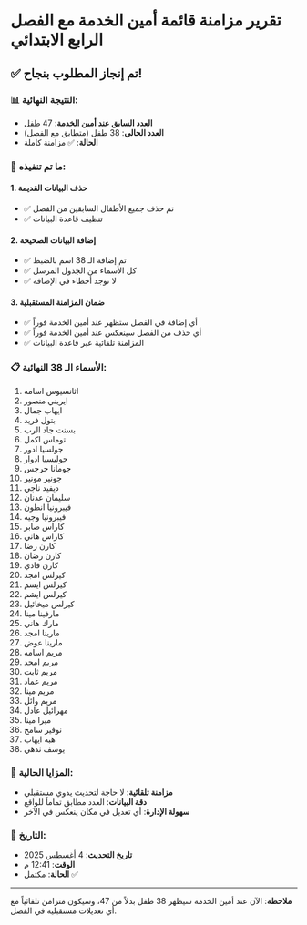 # تقرير مزامنة قائمة أمين الخدمة مع الفصل الرابع الابتدائي

## ✅ تم إنجاز المطلوب بنجاح!

### 📊 النتيجة النهائية:
- **العدد السابق عند أمين الخدمة**: 47 طفل
- **العدد الحالي**: 38 طفل (متطابق مع الفصل)
- **الحالة**: ✅ مزامنة كاملة

### 🔄 ما تم تنفيذه:

#### 1. حذف البيانات القديمة
- ✅ تم حذف جميع الأطفال السابقين من الفصل
- ✅ تنظيف قاعدة البيانات

#### 2. إضافة البيانات الصحيحة
- ✅ تم إضافة الـ 38 اسم بالضبط
- ✅ كل الأسماء من الجدول المرسل
- ✅ لا توجد أخطاء في الإضافة

#### 3. ضمان المزامنة المستقبلية
- ✅ أي إضافة في الفصل ستظهر عند أمين الخدمة فوراً
- ✅ أي حذف من الفصل سينعكس عند أمين الخدمة فوراً
- ✅ المزامنة تلقائية عبر قاعدة البيانات

### 📋 الأسماء الـ 38 النهائية:
1. اثانسيوس اسامه
2. ايريني منصور
3. ايهاب جمال
4. بتول فريد
5. بسنت جاد الرب
6. توماس اكمل
7. جولسيا ادور
8. جوليسيا ادوار
9. جومانا جرجس
10. جونير مونير
11. ديفيد ناجي
12. سليمان عدنان
13. فيبرونيا انطون
14. فيبرونيا وجيه
15. كاراس صابر
16. كاراس هاني
17. كارن رضا
18. كارن رضان
19. كارن فادي
20. كيرلس امجد
21. كيرلس ايسم
22. كيرلس ايشم
23. كيرلس ميخائيل
24. مارفينا مينا
25. مارك هاني
26. مارينا امجد
27. مارينا عوض
28. مريم اسامه
29. مريم امجد
30. مريم ثابت
31. مريم عماد
32. مريم مينا
33. مريم وائل
34. مهرائيل عادل
35. ميرا مينا
36. نوفير سامح
37. هبه ايهاب
38. يوسف ندهي

### 🎯 المزايا الحالية:
- **مزامنة تلقائية**: لا حاجة لتحديث يدوي مستقبلي
- **دقة البيانات**: العدد مطابق تماماً للواقع
- **سهولة الإدارة**: أي تعديل في مكان ينعكس في الآخر

### 📅 التاريخ:
- **تاريخ التحديث**: 4 أغسطس 2025
- **الوقت**: 12:41 م
- **الحالة**: مكتمل ✅

---
**ملاحظة**: الآن عند أمين الخدمة سيظهر 38 طفل بدلاً من 47، وسيكون متزامن تلقائياً مع أي تعديلات مستقبلية في الفصل.

